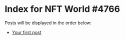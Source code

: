 # Index for NFT World #4766
Posts will be displayed in the order below:

- [Your first post](./001-first.md)

